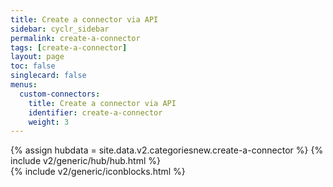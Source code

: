 ```yaml
---
title: Create a connector via API
sidebar: cyclr_sidebar
permalink: create-a-connector
tags: [create-a-connector]
layout: page
toc: false
singlecard: false
menus:
  custom-connectors:
    title: Create a connector via API
    identifier: create-a-connector
    weight: 3
---
```

{% assign hubdata = site.data.v2.categoriesnew.create-a-connector %}
{% include v2/generic/hub/hub.html %}	
{% include v2/generic/iconblocks.html %}	